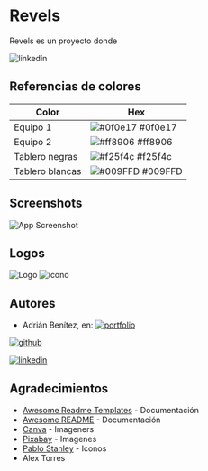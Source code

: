 
# Revels

Revels es un proyecto donde

![linkedin](https://img.shields.io/badge/ESTADO-en%20desarrollo-F18F01?style=for-the-badge)

## Referencias de colores

| Color             | Hex                                                                |
| ----------------- | ------------------------------------------------------------------ |
| Equipo 1 | ![#0f0e17](https://via.placeholder.com/10/0f0e17?text=+) #0f0e17 |
| Equipo 2 | ![#ff8906](https://via.placeholder.com/10/ff8906?text=+) #ff8906 |
| Tablero negras | ![#f25f4c](https://via.placeholder.com/10/f25f4c?text=+) #f25f4c |
| Tablero blancas | ![#009FFD](https://via.placeholder.com/10/CCCC92?text=+) #009FFD |


## Screenshots

![App Screenshot](https://via.placeholder.com/468x300?text=App+Screenshot+Here)


## Logos
![Logo](https://snipboard.io/JSD0jr.jpg)
![icono](https://snipboard.io/WxGoVQ.jpg)
## Autores

- Adrián Benítez, en:
[![portfolio](https://img.shields.io/badge/mi_portfolio-34D399?style=for-the-badge&logo=ko-fi&logoColor=white)](https://adrianbenitez.vercel.app/) 

[![github](https://img.shields.io/badge/github-000?style=for-the-badge&logo=github&logoColor=white)](https://www.linkedin.com/in/adrián-bntz)

[![linkedin](https://img.shields.io/badge/linkedin-0A66C2?style=for-the-badge&logo=linkedin&logoColor=white)](https://www.linkedin.com/in/adrián-bntz) 


## Agradecimientos

 - [Awesome Readme Templates](https://awesomeopensource.com/project/elangosundar/awesome-README-templates) - Documentación
 - [Awesome README](https://github.com/matiassingers/awesome-readme) - Documentación
 - [Canva](https://www.canva.com/) - Imageners
 - [Pixabay](https://pixabay.com/) - Imagenes
 - [Pablo Stanley](https://avataaars.com/) - Iconos
 - Alex Torres
